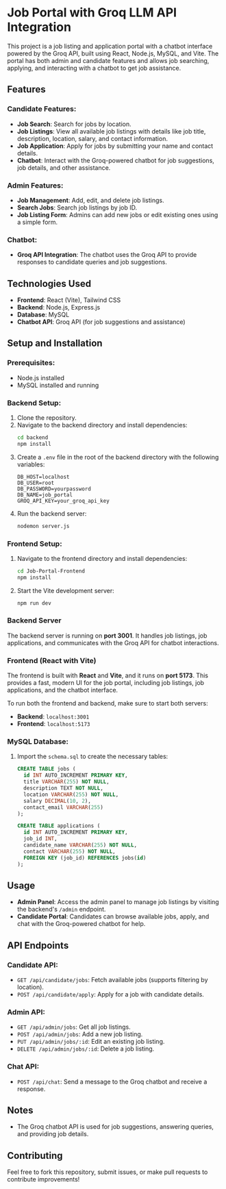 
# Job Portal with Groq LLM API Integration

This project is a job listing and application portal with a chatbot interface powered by the Groq API, built using React, Node.js, MySQL, and Vite. The portal has both admin and candidate features and allows job searching, applying, and interacting with a chatbot to get job assistance.

## Features

### Candidate Features:
- **Job Search**: Search for jobs by location.
- **Job Listings**: View all available job listings with details like job title, description, location, salary, and contact information.
- **Job Application**: Apply for jobs by submitting your name and contact details.
- **Chatbot**: Interact with the Groq-powered chatbot for job suggestions, job details, and other assistance.

### Admin Features:
- **Job Management**: Add, edit, and delete job listings.
- **Search Jobs**: Search job listings by job ID.
- **Job Listing Form**: Admins can add new jobs or edit existing ones using a simple form.

### Chatbot:
- **Groq API Integration**: The chatbot uses the Groq API to provide responses to candidate queries and job suggestions.

## Technologies Used
- **Frontend**: React (Vite), Tailwind CSS
- **Backend**: Node.js, Express.js
- **Database**: MySQL
- **Chatbot API**: Groq API (for job suggestions and assistance)


## Setup and Installation

### Prerequisites:
- Node.js installed
- MySQL installed and running

### Backend Setup:
1. Clone the repository.
2. Navigate to the backend directory and install dependencies:
   ```bash
   cd backend
   npm install
   ```
3. Create a `.env` file in the root of the backend directory with the following variables:
   ```plaintext
   DB_HOST=localhost
   DB_USER=root
   DB_PASSWORD=yourpassword
   DB_NAME=job_portal
   GROQ_API_KEY=your_groq_api_key
   ```
4. Run the backend server:
   ```bash
   nodemon server.js
   ```

### Frontend Setup:
1. Navigate to the frontend directory and install dependencies:
   ```bash
   cd Job-Portal-Frontend
   npm install
   ```
2. Start the Vite development server:
   ```bash
   npm run dev
   ```
### Backend Server
The backend server is running on **port 3001**. It handles job listings, job applications, and communicates with the Groq API for chatbot interactions.

### Frontend (React with Vite)
The frontend is built with **React** and **Vite**, and it runs on **port 5173**. This provides a fast, modern UI for the job portal, including job listings, job applications, and the chatbot interface.

To run both the frontend and backend, make sure to start both servers:
- **Backend**: `localhost:3001`
- **Frontend**: `localhost:5173`

### MySQL Database:
1. Import the `schema.sql` to create the necessary tables:
   ```sql
   CREATE TABLE jobs (
     id INT AUTO_INCREMENT PRIMARY KEY,
     title VARCHAR(255) NOT NULL,
     description TEXT NOT NULL,
     location VARCHAR(255) NOT NULL,
     salary DECIMAL(10, 2),
     contact_email VARCHAR(255)
   );

   CREATE TABLE applications (
     id INT AUTO_INCREMENT PRIMARY KEY,
     job_id INT,
     candidate_name VARCHAR(255) NOT NULL,
     contact VARCHAR(255) NOT NULL,
     FOREIGN KEY (job_id) REFERENCES jobs(id)
   );
   ```

## Usage
- **Admin Panel**: Access the admin panel to manage job listings by visiting the backend's `/admin` endpoint.
- **Candidate Portal**: Candidates can browse available jobs, apply, and chat with the Groq-powered chatbot for help.

## API Endpoints

### Candidate API:
- `GET /api/candidate/jobs`: Fetch available jobs (supports filtering by location).
- `POST /api/candidate/apply`: Apply for a job with candidate details.

### Admin API:
- `GET /api/admin/jobs`: Get all job listings.
- `POST /api/admin/jobs`: Add a new job listing.
- `PUT /api/admin/jobs/:id`: Edit an existing job listing.
- `DELETE /api/admin/jobs/:id`: Delete a job listing.

### Chat API:
- `POST /api/chat`: Send a message to the Groq chatbot and receive a response.

## Notes
- The Groq chatbot API is used for job suggestions, answering queries, and providing job details.

## Contributing
Feel free to fork this repository, submit issues, or make pull requests to contribute improvements!

